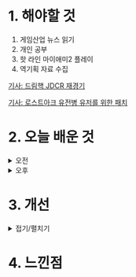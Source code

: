 
# 1. 해야할 것

1. 게임산업 뉴스 읽기 
2. 개인 공부  
3. 핫 라인 마이애미2 플레이
4. 역기획 자료 수집

[기사: 드림핵 JDCR 재경기](https://www.gamemeca.com/view.php?gid=1749528)

[기사: 로스트아크 유전병 유저를 위한 패치](https://www.gameple.co.kr/news/articleView.html?idxno=209670#google_vignette)

# 2. 오늘 배운 것

<details>
<summary>오전</summary>

## 오늘의 뉴스
### JDCR 철권 페어링 재경기
![image](https://github.com/JM94Ent/TIL-WIL/assets/143363550/1ab5fc56-e809-4669-a574-b095a181afb1)
```
대회측 잘못으로 선수가 패널티를 받은 경기
JDCR(잡다캐릭) 선수의 승리가 확실해 보이는 상황에서 블루투스 페어링 시도로 게임이 멈췄고
대회측은 경기 재시작을 했다.
결과는 JDCR의 패배로 경기가 종료되었다.

이렇게 운영하면 누가 이 대회에 참여하겠는가?
게임이 스포츠로 나아갈려면 이런 예외적 상황이나 운영도 같이 발전해야 한다.
```

### 로스트아크 유전병 유저를 위한 패치
![image](https://github.com/JM94Ent/TIL-WIL/assets/143363550/971c6c54-4847-4338-af3c-def0bb5aca39)
```
게임 패드에서 키보드를 누르면 비활성화 패치
게임 패드와 키보드 두개를 이용해서 로스트아크를 즐기던 유저가 해당 패치로 인해 게임을 즐기지 못하게 되었다.
개발진은 이를 듣자마자 변경가능하게 패치를 진행했고 해당 유저가 다시 게임을 즐길 수 있게 되었다.
유저 친화적 패치는 사람들이 계속 그 게임에 남고 즐길 수 있게 해준다.
로스트아크가 그 대표적인 예가 아닐까?
```
</details>


<details>
<summary>오후</summary>


</details>




# 3. 개선


<details>
<summary>접기/펼치기</summary>


</details>



# 4. 느낀점


